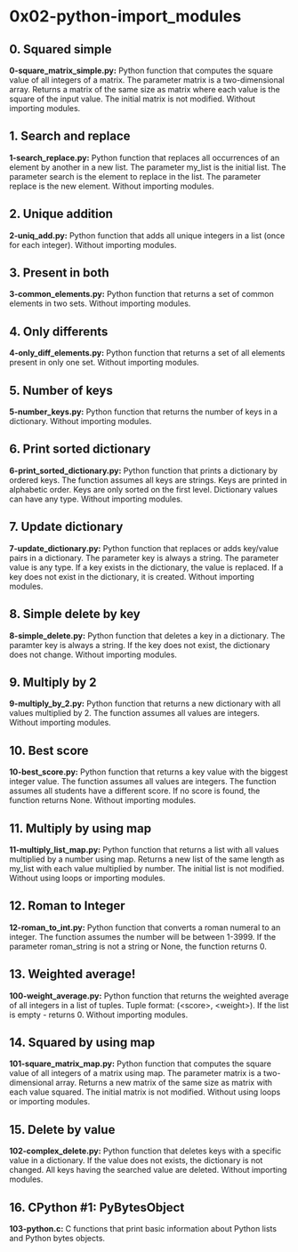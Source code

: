<!DOCTYPE html>
<html>
<body>
  <h1>0x02-python-import_modules</h1>
  
  <h2>0. Squared simple</h2>
  <p><strong>0-square_matrix_simple.py:</strong> Python function that computes the square value of all integers of a matrix. The parameter matrix is a two-dimensional array. Returns a matrix of the same size as matrix where each value is the square of the input value. The initial matrix is not modified. Without importing modules.</p>

  <h2>1. Search and replace</h2>
  <p><strong>1-search_replace.py:</strong> Python function that replaces all occurrences of an element by another in a new list. The parameter my_list is the initial list. The parameter search is the element to replace in the list. The parameter replace is the new element. Without importing modules.</p>

  <h2>2. Unique addition</h2>
  <p><strong>2-uniq_add.py:</strong> Python function that adds all unique integers in a list (once for each integer). Without importing modules.</p>

  <h2>3. Present in both</h2>
  <p><strong>3-common_elements.py:</strong> Python function that returns a set of common elements in two sets. Without importing modules.</p>

  <h2>4. Only differents</h2>
  <p><strong>4-only_diff_elements.py:</strong> Python function that returns a set of all elements present in only one set. Without importing modules.</p>

  <h2>5. Number of keys</h2>
  <p><strong>5-number_keys.py:</strong> Python function that returns the number of keys in a dictionary. Without importing modules.</p>

  <h2>6. Print sorted dictionary</h2>
  <p><strong>6-print_sorted_dictionary.py:</strong> Python function that prints a dictionary by ordered keys. The function assumes all keys are strings. Keys are printed in alphabetic order. Keys are only sorted on the first level. Dictionary values can have any type. Without importing modules.</p>

  <h2>7. Update dictionary</h2>
  <p><strong>7-update_dictionary.py:</strong> Python function that replaces or adds key/value pairs in a dictionary. The parameter key is always a string. The parameter value is any type. If a key exists in the dictionary, the value is replaced. If a key does not exist in the dictionary, it is created. Without importing modules.</p>

  <h2>8. Simple delete by key</h2>
  <p><strong>8-simple_delete.py:</strong> Python function that deletes a key in a dictionary. The paramter key is always a string. If the key does not exist, the dictionary does not change. Without importing modules.</p>

  <h2>9. Multiply by 2</h2>
  <p><strong>9-multiply_by_2.py:</strong> Python function that returns a new dictionary with all values multiplied by 2. The function assumes all values are integers. Without importing modules.</p>

  <h2>10. Best score</h2>
  <p><strong>10-best_score.py:</strong> Python function that returns a key value with the biggest integer value. The function assumes all values are integers. The function assumes all students have a different score. If no score is found, the function returns None. Without importing modules.</p>

  <h2>11. Multiply by using map</h2>
  <p><strong>11-multiply_list_map.py:</strong> Python function that returns a list with all values multiplied by a number using map. Returns a new list of the same length as my_list with each value multiplied by number. The initial list is not modified. Without using loops or importing modules.</p>

  <h2>12. Roman to Integer</h2>
  <p><strong>12-roman_to_int.py:</strong> Python function that converts a roman numeral to an integer. The function assumes the number will be between 1-3999. If the parameter roman_string is not a string or None, the function returns 0.</p>

  <h2>13. Weighted average!</h2>
  <p><strong>100-weight_average.py:</strong> Python function that returns the weighted average of all integers in a list of tuples. Tuple format: (&lt;score&gt;, &lt;weight&gt;). If the list is empty - returns 0. Without importing modules.</p>

  <h2>14. Squared by using map</h2>
  <p><strong>101-square_matrix_map.py:</strong> Python function that computes the square value of all integers of a matrix using map. The parameter matrix is a two-dimensional array. Returns a new matrix of the same size as matrix with each value squared. The initial matrix is not modified. Without using loops or importing modules.</p>

  <h2>15. Delete by value</h2>
  <p><strong>102-complex_delete.py:</strong> Python function that deletes keys with a specific value in a dictionary. If the value does not exists, the dictionary is not changed. All keys having the searched value are deleted. Without importing modules.</p>

  <h2>16. CPython #1: PyBytesObject</h2>
  <p><strong>103-python.c:</strong> C functions that print basic information about Python lists and Python bytes objects.</p>
</body>
</html>

